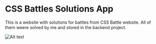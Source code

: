 # CSS Battles Solutions App

This is a website with solutions for battles from CSS Battle website. All of them weere solved by me and stored in the backend project.

![Alt text](
https://res.cloudinary.com/practicaldev/image/fetch/s--Xqz3eRsh--/c_imagga_scale,f_auto,fl_progressive,h_900,q_auto,w_1600/https://thepracticaldev.s3.amazonaws.com/i/aoofk0yvdtu4qqmkp0rb.png)
